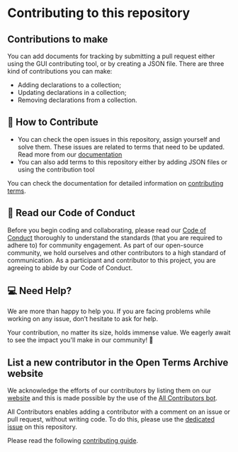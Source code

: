 # Contributing to this repository

## Contributions to make

You can add documents for tracking by submitting a pull request either using the GUI contributing tool, or by creating a JSON file. There are three kind of contributions you can make:

- Adding declarations to a collection;
- Updating declarations in a collection;
- Removing declarations from a collection.

## 🚀 How to Contribute

- You can check the open issues in this repository, assign yourself and solve them. These issues are related to terms that need to be updated. Read more from our [documentation](https://docs.opentermsarchive.org/contributing-terms/#maintaining-declarations)
- You can also add terms to this repository either by adding JSON files or using the contribution tool

You can check the documentation for detailed information on [contributing terms](https://docs.opentermsarchive.org/contributing-terms/).

## 📜 Read our Code of Conduct

Before you begin coding and collaborating, please read our [Code of Conduct](./CODE_OF_CONDUCT.md) thoroughly to understand the standards (that you are required to adhere to) for community engagement. As part of our open-source community, we hold ourselves and other contributors to a high standard of communication. As a participant and contributor to this project, you are agreeing to abide by our Code of Conduct.

## 💻 Need Help?

We are more than happy to help you. If you are facing problems while working on any issue, don’t hesitate to ask for help.

Your contribution, no matter its size, holds immense value. We eagerly await to see the impact you'll make in our community! 🚀

## List a new contributor in the Open Terms Archive website

We acknowledge the efforts of our contributors by listing them on our [website](https://opentermsarchive.org) and this is made possible by the use of the [All Contributors bot](https://allcontributors.org/docs/en/bot/overview).

All Contributors enables adding a contributor with a comment on an issue or pull request, without writing code. To do this, please use the [dedicated issue](https://github.com/clementbiron/test-demo/issues/2) on this repository.

Please read the following [contributing guide](https://github.com/OpenTermsArchive/opentermsarchive.org/blob/main/CONTRIBUTING.md#list-a-new-contributor-in-the-open-terms-archive-website).
